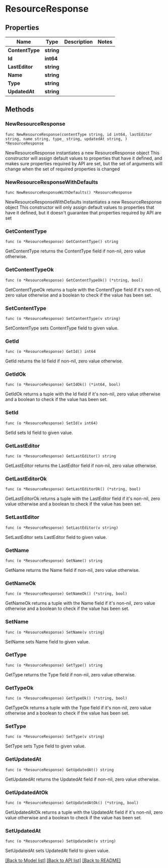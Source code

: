 # ResourceResponse

## Properties

Name | Type | Description | Notes
------------ | ------------- | ------------- | -------------
**ContentType** | **string** |  | 
**Id** | **int64** |  | 
**LastEditor** | **string** |  | 
**Name** | **string** |  | 
**Type** | **string** |  | 
**UpdatedAt** | **string** |  | 

## Methods

### NewResourceResponse

`func NewResourceResponse(contentType string, id int64, lastEditor string, name string, type_ string, updatedAt string, ) *ResourceResponse`

NewResourceResponse instantiates a new ResourceResponse object
This constructor will assign default values to properties that have it defined,
and makes sure properties required by API are set, but the set of arguments
will change when the set of required properties is changed

### NewResourceResponseWithDefaults

`func NewResourceResponseWithDefaults() *ResourceResponse`

NewResourceResponseWithDefaults instantiates a new ResourceResponse object
This constructor will only assign default values to properties that have it defined,
but it doesn't guarantee that properties required by API are set

### GetContentType

`func (o *ResourceResponse) GetContentType() string`

GetContentType returns the ContentType field if non-nil, zero value otherwise.

### GetContentTypeOk

`func (o *ResourceResponse) GetContentTypeOk() (*string, bool)`

GetContentTypeOk returns a tuple with the ContentType field if it's non-nil, zero value otherwise
and a boolean to check if the value has been set.

### SetContentType

`func (o *ResourceResponse) SetContentType(v string)`

SetContentType sets ContentType field to given value.


### GetId

`func (o *ResourceResponse) GetId() int64`

GetId returns the Id field if non-nil, zero value otherwise.

### GetIdOk

`func (o *ResourceResponse) GetIdOk() (*int64, bool)`

GetIdOk returns a tuple with the Id field if it's non-nil, zero value otherwise
and a boolean to check if the value has been set.

### SetId

`func (o *ResourceResponse) SetId(v int64)`

SetId sets Id field to given value.


### GetLastEditor

`func (o *ResourceResponse) GetLastEditor() string`

GetLastEditor returns the LastEditor field if non-nil, zero value otherwise.

### GetLastEditorOk

`func (o *ResourceResponse) GetLastEditorOk() (*string, bool)`

GetLastEditorOk returns a tuple with the LastEditor field if it's non-nil, zero value otherwise
and a boolean to check if the value has been set.

### SetLastEditor

`func (o *ResourceResponse) SetLastEditor(v string)`

SetLastEditor sets LastEditor field to given value.


### GetName

`func (o *ResourceResponse) GetName() string`

GetName returns the Name field if non-nil, zero value otherwise.

### GetNameOk

`func (o *ResourceResponse) GetNameOk() (*string, bool)`

GetNameOk returns a tuple with the Name field if it's non-nil, zero value otherwise
and a boolean to check if the value has been set.

### SetName

`func (o *ResourceResponse) SetName(v string)`

SetName sets Name field to given value.


### GetType

`func (o *ResourceResponse) GetType() string`

GetType returns the Type field if non-nil, zero value otherwise.

### GetTypeOk

`func (o *ResourceResponse) GetTypeOk() (*string, bool)`

GetTypeOk returns a tuple with the Type field if it's non-nil, zero value otherwise
and a boolean to check if the value has been set.

### SetType

`func (o *ResourceResponse) SetType(v string)`

SetType sets Type field to given value.


### GetUpdatedAt

`func (o *ResourceResponse) GetUpdatedAt() string`

GetUpdatedAt returns the UpdatedAt field if non-nil, zero value otherwise.

### GetUpdatedAtOk

`func (o *ResourceResponse) GetUpdatedAtOk() (*string, bool)`

GetUpdatedAtOk returns a tuple with the UpdatedAt field if it's non-nil, zero value otherwise
and a boolean to check if the value has been set.

### SetUpdatedAt

`func (o *ResourceResponse) SetUpdatedAt(v string)`

SetUpdatedAt sets UpdatedAt field to given value.



[[Back to Model list]](../README.md#documentation-for-models) [[Back to API list]](../README.md#documentation-for-api-endpoints) [[Back to README]](../README.md)


